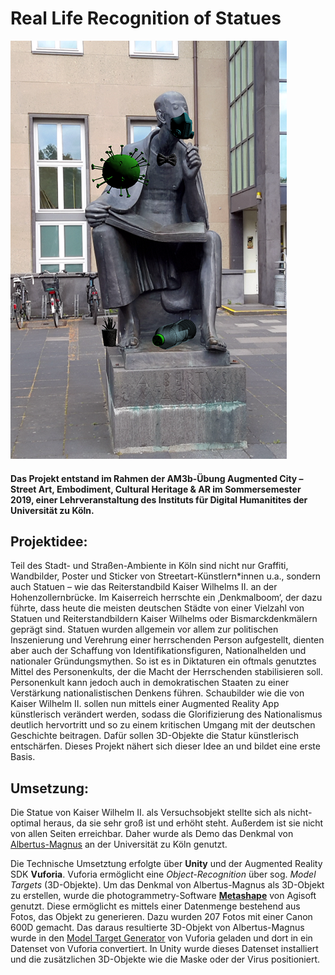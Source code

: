 # Real Life Recognition of Statues
![Screenshot der App](https://github.com/paulalena31/AR_Streetart/blob/master/Images/Screenshot_final.png)
#### Das Projekt entstand im Rahmen der AM3b-Übung Augmented City – Street Art, Embodiment, Cultural Heritage & AR im Sommersemester 2019, einer Lehrveranstaltung des Instituts für Digital Humanitites der Universität zu Köln.
## Projektidee:
Teil des Stadt- und Straßen-Ambiente in Köln sind nicht nur Graffiti, Wandbilder, Poster und Sticker von Streetart-Künstlern*innen u.a., sondern auch Statuen – wie das Reiterstandbild Kaiser Wilhelms II. an der Hohenzollernbrücke. Im Kaiserreich herrschte ein ‚Denkmalboom‘, der dazu führte, dass heute die meisten deutschen Städte von einer Vielzahl von Statuen und Reiterstandbildern Kaiser Wilhelms oder Bismarckdenkmälern geprägt sind.  Statuen wurden allgemein vor allem zur politischen Inszenierung und Verehrung einer herrschenden Person aufgestellt, dienten aber auch der Schaffung von Identifikationsfiguren, Nationalhelden und nationaler Gründungsmythen. So ist es in Diktaturen ein oftmals genutztes Mittel des Personenkults, der die Macht der Herrschenden stabilisieren soll. Personenkult kann jedoch auch in demokratischen Staaten zu einer Verstärkung nationalistischen Denkens führen. Schaubilder wie die von Kaiser Wilhelm II. sollen nun mittels einer Augmented Reality App künstlerisch verändert werden, sodass die Glorifizierung des Nationalismus deutlich hervortritt und so zu einem kritischen Umgang mit der deutschen Geschichte beitragen. Dafür sollen 3D-Objekte die Statur künstlerisch entschärfen. Dieses Projekt nähert sich dieser Idee an und bildet eine erste Basis.


## Umsetzung:

Die Statue von Kaiser Wilhelm II. als Versuchsobjekt stellte sich als nicht-optimal heraus, da sie sehr groß ist und erhöht steht. Außerdem ist sie nicht von allen Seiten erreichbar. Daher wurde als Demo das Denkmal von [Albertus-Magnus](https://de.wikipedia.org/wiki/Albertus_Magnus) an der Universität zu Köln genutzt.

Die Technische Umsetztung erfolgte über **Unity** und der Augmented Reality SDK **Vuforia**. Vuforia  ermöglicht eine *Object-Recognition* über sog. *Model Targets* (3D-Objekte). Um das Denkmal von Albertus-Magnus als 3D-Objekt zu erstellen, wurde die photogrammetry-Software [**Metashape**](https://www.agisoft.com/) von Agisoft genutzt. Diese ermöglicht es mittels einer Datenmenge bestehend aus Fotos, das Objekt zu generieren.  Dazu wurden 207 Fotos mit einer Canon 600D gemacht.
Das daraus resultierte 3D-Objekt von Albertus-Magnus wurde in den [Model Target Generator](https://developer.vuforia.com/downloads/tool) von Vuforia geladen und dort in ein Datenset von Vuforia convertiert. In Unity wurde dieses Datenset installiert und die zusätzlichen 3D-Objekte wie die Maske oder der Virus positioniert. 
